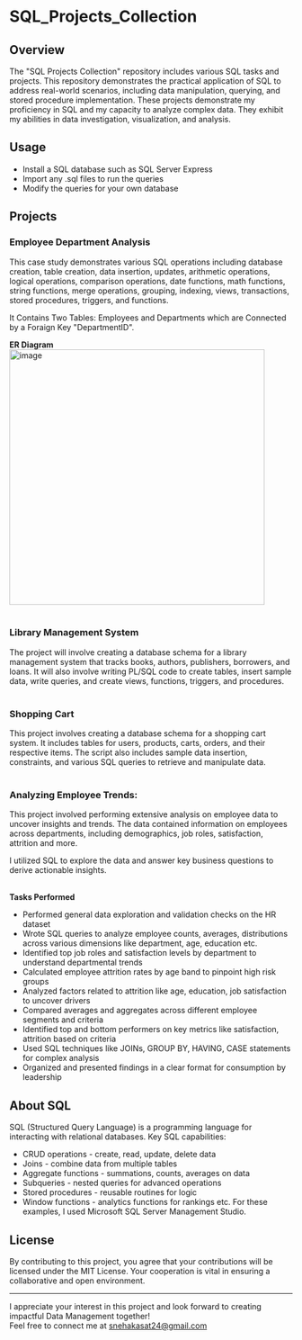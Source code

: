 # SQL_Projects_Collection
## Overview
The "SQL Projects Collection" repository includes various SQL tasks and projects. This repository demonstrates the practical application of SQL to address real-world scenarios, including data manipulation, querying, and stored procedure implementation. These projects demonstrate my proficiency in SQL and my capacity to analyze complex data. They exhibit my abilities in data investigation, visualization, and analysis.

## Usage
- Install a SQL database such as SQL Server Express
- Import any .sql files to run the queries
- Modify the queries for your own database

## Projects
### Employee Department Analysis
This case study demonstrates various SQL operations including database creation, table creation, data insertion, updates, arithmetic operations, logical operations, comparison operations, date functions, math functions, string functions, merge operations, grouping, indexing, views, transactions, stored procedures, triggers, and functions.<br>

It Contains Two Tables: Employees and Departments which are Connected by a Foraign Key "DepartmentID".<br>

**ER Diagram**<br>
<img width="454" alt="image" src="https://github.com/user-attachments/assets/cc147820-f9c6-4d95-bc61-853da7e52262" />
<br><br>

### Library Management System
The project will involve creating a database schema for a library management system that tracks books, authors, publishers, borrowers, and loans. It will also involve writing PL/SQL code to create tables, insert sample data, write queries, and create views, functions, triggers, and procedures.
<br><br>

### Shopping Cart
This project involves creating a database schema for a shopping cart system. It includes tables for users, products, carts, orders, and their respective items. The script also includes sample data insertion, constraints, and various SQL queries to retrieve and manipulate data.
<br><br>

### Analyzing Employee Trends:<br> 
This project involved performing extensive analysis on employee data to uncover insights and trends. The data contained information on employees across departments, including demographics, job roles, satisfaction, attrition and more.<br>

I utilized SQL to explore the data and answer key business questions to derive actionable insights.<br><br>

**Tasks Performed**<br>
- Performed general data exploration and validation checks on the HR dataset
- Wrote SQL queries to analyze employee counts, averages, distributions across various dimensions like department, age, education etc.
- Identified top job roles and satisfaction levels by department to understand departmental trends
- Calculated employee attrition rates by age band to pinpoint high risk groups
- Analyzed factors related to attrition like age, education, job satisfaction to uncover drivers
- Compared averages and aggregates across different employee segments and criteria
- Identified top and bottom performers on key metrics like satisfaction, attrition based on criteria
- Used SQL techniques like JOINs, GROUP BY, HAVING, CASE statements for complex analysis
- Organized and presented findings in a clear format for consumption by leadership

## About SQL
SQL (Structured Query Language) is a programming language for interacting with relational databases. Key SQL capabilities:

- CRUD operations - create, read, update, delete data
- Joins - combine data from multiple tables
- Aggregate functions - summations, counts, averages on data
- Subqueries - nested queries for advanced operations
- Stored procedures - reusable routines for logic
- Window functions - analytics functions for rankings etc.
For these examples, I used Microsoft SQL Server Management Studio.


## License
By contributing to this project, you agree that your contributions will be licensed under the MIT License. Your cooperation is vital in ensuring a collaborative and open environment.



---

I appreciate your interest in this project and look forward to creating impactful Data Management together!<br>Feel free to connect me at snehakasat24@gmail.com
